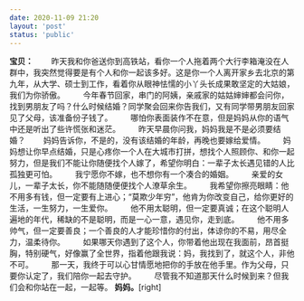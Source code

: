 ```yaml
---
date: 2020-11-09 21:20
layout: 'post'
status: 'public'
---
```


**宝贝：**
&emsp;&emsp;昨天我和你爸送你到高铁站，看你一个人拖着两个大行李箱淹没在人群中，我突然觉得要是有个人和你一起该多好。这是你一个人离开家乡去北京的第九年，从大学、硕士到工作，看着你从眼神怯懦的小丫头长成果敢坚定的大姑娘，我们为你骄傲。
&emsp;&emsp;今年春节回家，串门的阿姨，亲戚家的姑姑婶婶都会问你，找到男朋友了吗？什么时候结婚？同学聚会回来你告我们，又有同学带男朋友回家见了父母，该准备份子钱了。
&emsp;&emsp;哪怕你表面装作不在意，但是妈妈从你的语气中还是听出了些许慌张和迷茫。
&emsp;&emsp;昨天早晨你问我，妈妈我是不是必须要结婚？
&emsp;&emsp;妈妈告诉你，不是的，没有该结婚的年龄，再晚也要嫁给爱情。
&emsp;&emsp;妈妈想让你早点结婚，只是心疼你一个人在大城市打拼，想找个人照顾你、和你一起努力，但是我们不能让你随便找个人嫁了，希望你明白：一辈子太长遇见错的人比孤独更可怕。
&emsp;&emsp;我宁愿你不嫁，也不想你有一个凑合的婚姻。 
&emsp;&emsp;亲爱的女儿，一辈子太长，你不能随随便便找个人潦草余生。
&emsp;&emsp;我希望你擦亮眼睛：他不用多有钱，但一定要有上进心；“莫欺少年穷”，他肯为你改变自己，给你更好的生活，一生努力，一生爱你。
&emsp;&emsp;他不用太聪明，但一定要真诚；在这个聪明人遍地的年代，稀缺的不是聪明，而是一心一意，遇见你，走到底。
&emsp;&emsp;他不用多帅气，但一定要善良；一个善良的人才能珍惜你的付出，体谅你的不易，用尽全力，温柔待你。
&emsp;&emsp;如果哪天你遇到了这个人，你带着他出现在我面前，昂首挺胸，特别硬气，好像赢了全世界，指着他跟我说：妈，我找到了，就这个人，非他不可。
&emsp;&emsp;那一天，我终于可以心甘情愿地把你的手放在他手里。作为父母，只要你认定了，我们陪你一起去守护。
&emsp;&emsp;尽管我不知道那天什么时候到来？但我们会和你站在一起，一起等。 
**妈妈。**[right]